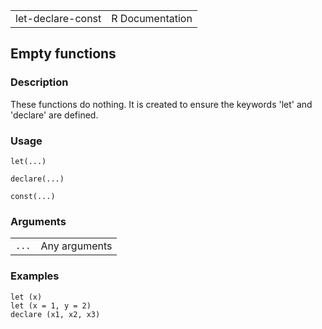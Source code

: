 |                   |                 |
|-------------------|----------------:|
| let-declare-const | R Documentation |

## Empty functions

### Description

These functions do nothing. It is created to ensure the keywords 'let'
and 'declare' are defined.

### Usage

    let(...)

    declare(...)

    const(...)

### Arguments

|       |               |
|-------|---------------|
| `...` | Any arguments |

### Examples

    let (x)
    let (x = 1, y = 2)
    declare (x1, x2, x3)

<link rel="stylesheet" type="text/css" href="../css/md-styles.css"></link>
